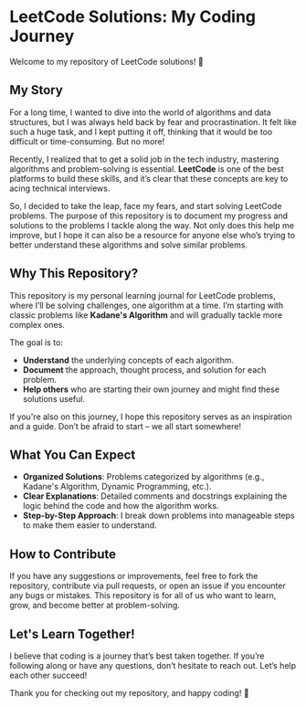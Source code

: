 # LeetCode Solutions: My Coding Journey

Welcome to my repository of LeetCode solutions! 🎉

## My Story

For a long time, I wanted to dive into the world of algorithms and data structures, but I was always held back by fear and procrastination. It felt like such a huge task, and I kept putting it off, thinking that it would be too difficult or time-consuming. But no more!

Recently, I realized that to get a solid job in the tech industry, mastering algorithms and problem-solving is essential. **LeetCode** is one of the best platforms to build these skills, and it’s clear that these concepts are key to acing technical interviews.

So, I decided to take the leap, face my fears, and start solving LeetCode problems. The purpose of this repository is to document my progress and solutions to the problems I tackle along the way. Not only does this help me improve, but I hope it can also be a resource for anyone else who’s trying to better understand these algorithms and solve similar problems.

## Why This Repository?

This repository is my personal learning journal for LeetCode problems, where I’ll be solving challenges, one algorithm at a time. I’m starting with classic problems like **Kadane's Algorithm** and will gradually tackle more complex ones.

The goal is to:
- **Understand** the underlying concepts of each algorithm.
- **Document** the approach, thought process, and solution for each problem.
- **Help others** who are starting their own journey and might find these solutions useful.

If you're also on this journey, I hope this repository serves as an inspiration and a guide. Don’t be afraid to start – we all start somewhere!

## What You Can Expect

- **Organized Solutions**: Problems categorized by algorithms (e.g., Kadane's Algorithm, Dynamic Programming, etc.).
- **Clear Explanations**: Detailed comments and docstrings explaining the logic behind the code and how the algorithm works.
- **Step-by-Step Approach**: I break down problems into manageable steps to make them easier to understand.

## How to Contribute

If you have any suggestions or improvements, feel free to fork the repository, contribute via pull requests, or open an issue if you encounter any bugs or mistakes. This repository is for all of us who want to learn, grow, and become better at problem-solving.

## Let's Learn Together!

I believe that coding is a journey that’s best taken together. If you’re following along or have any questions, don’t hesitate to reach out. Let’s help each other succeed!

Thank you for checking out my repository, and happy coding! 🚀

